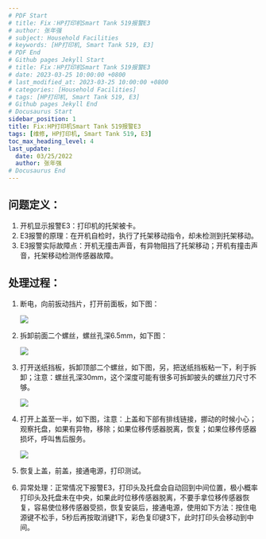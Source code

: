 ```yaml
---
# PDF Start
# title: Fix：HP打印机Smart Tank 519报警E3
# author: 张年强
# subject: Household Facilities
# keywords: [HP打印机, Smart Tank 519, E3]
# PDF End
# Github pages Jekyll Start
# title: Fix：HP打印机Smart Tank 519报警E3
# date: 2023-03-25 10:00:00 +0800
# last_modified_at: 2023-03-25 10:00:00 +0800
# categories: [Household Facilities]
# tags: [HP打印机, Smart Tank 519, E3] 
# Github pages Jekyll End
# Docusaurus Start
sidebar_position: 1
title: Fix:HP打印机Smart Tank 519报警E3
tags: [维修, HP打印机, Smart Tank 519, E3]
toc_max_heading_level: 4
last_update:
  date: 03/25/2022
  author: 张年强
# Docusaurus End
---
```


## 问题定义：

1. 开机显示报警E3：打印机的托架被卡。
2. E3报警的原理：在开机自检时，执行了托架移动指令，却未检测到托架移动。
3. E3报警实际故障点：开机无撞击声音，有异物阻挡了托架移动；开机有撞击声音，托架移动检测传感器故障。

## 处理过程：

1. 断电，向前扳动挡片，打开前面板，如下图：

   ![](https://p-md.s3.bitiful.net/90000/99113-00001/99113-00001-01.jpg)

2. 拆卸前面二个螺丝，螺丝孔深6.5mm，如下图：

   ![](https://p-md.s3.bitiful.net/90000/99113-00001/99113-00001-02.jpg)

3. 打开送纸挡板，拆卸顶部二个螺丝，如下图，另，把送纸挡板粘一下，利于拆卸；注意：螺丝孔深30mm，这个深度可能有很多可拆卸披头的螺丝刀尺寸不够。

   ![](https://p-md.s3.bitiful.net/90000/99113-00001/99113-00001-03.jpg)

4. 打开上盖至一半，如下图，注意：上盖和下部有排线链接，挪动的时候小心；观察托盘，如果有异物，移除；如果位移传感器脱离，恢复；如果位移传感器损坏，呼叫售后服务。

   ![](https://p-md.s3.bitiful.net/90000/99113-00001/99113-00001-04.jpg)

5. 恢复上盖，前盖，接通电源，打印测试。

6. 异常处理：正常情况下报警E3，打印头及托盘会自动回到中间位置，极小概率打印头及托盘未在中央，如果此时位移传感器脱离，不要手拿位移传感器恢复，容易使位移传感器受损，恢复安装后，接通电源，使用如下方法：按住电源键不松手，5秒后再按取消键1下，彩色复印键3下，此时打印头会移动到中间。

